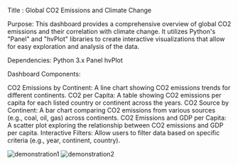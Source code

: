 Title :  Global CO2 Emissions and Climate Change 

Purpose:
This dashboard provides a comprehensive overview of global CO2 emissions and their correlation with climate change. It utilizes Python's "Panel" and "hvPlot" libraries to create interactive visualizations that allow for easy exploration and analysis of the data.

Dependencies:
Python 3.x
Panel
hvPlot

Dashboard Components:

CO2 Emissions by Continent: A line chart showing CO2 emissions trends for different continents.
CO2 per Capita: A table showing CO2 emissions per capita for each listed country or continent across the years.
CO2 Source by Continent: A bar chart comparing CO2 emissions from various sources (e.g., coal, oil, gas) across continents.
CO2 Emissions and GDP per Capita: A scatter plot exploring the relationship between CO2 emissions and GDP per capita.
Interactive Filters: Allow users to filter data based on specific criteria (e.g., year, continent, country).

![demonstration1](https://github.com/user-attachments/assets/c7a82c84-bd32-4277-8f10-4625f1e57556)
![demonstration2](https://github.com/user-attachments/assets/cc0f2972-06ba-48e1-8b41-f11531ed8c39)


